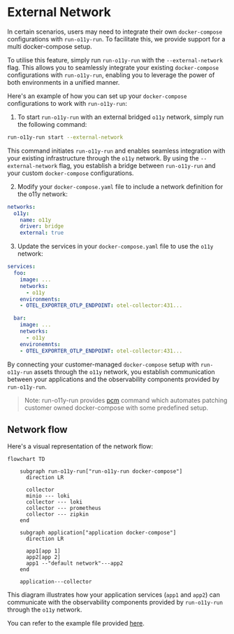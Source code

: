 # External Network

In certain scenarios, users may need to integrate their own `docker-compose` configurations with `run-o11y-run`. To facilitate this, we provide support for a multi docker-compose setup.

To utilise this feature, simply run `run-o11y-run` with the `--external-network` flag. This allows you to seamlessly integrate your existing `docker-compose` configurations with `run-o11y-run`, enabling you to leverage the power of both environments in a unified manner.

Here's an example of how you can set up your `docker-compose` configurations to work with `run-o11y-run`:

1. To start `run-o11y-run` with an external bridged `o11y` network, simply run the following command:

```sh
run-o11y-run start --external-network
```

This command initiates `run-o11y-run` and enables seamless integration with your existing infrastructure through the `o11y` network. By using the `--external-network` flag, you establish a bridge between `run-o11y-run` and your custom `docker-compose` configurations.

2. Modify your `docker-compose.yaml` file to include a network definition for the o11y network:

```yaml
networks:
  o11y:
    name: o11y
    driver: bridge
    external: true
```

3. Update the services in your `docker-compose.yaml` file to use the `o11y` network:

```yaml
services:
  foo:
    image: ...
    networks:
      - o11y
    environments:
    - OTEL_EXPORTER_OTLP_ENDPOINT: otel-collector:431...

  bar:
    image: ...
    networks:
      - o11y
    environemnts:
    - OTEL_EXPORTER_OTLP_ENDPOINT: otel-collector:431...
```

By connecting your customer-managed `docker-compose` setup with `run-o11y-run` assets through the `o11y` network, you establish communication between your applications and the observability components provided by `run-o11y-run`.

> Note: run-o11y-run provides [pcm](./patch-compose.md) command which automates patching customer owned docker-compose with some predefined setup.

## Network flow

Here's a visual representation of the network flow:

```mermaid
flowchart TD

    subgraph run-o11y-run["run-o11y-run docker-compose"]
      direction LR

      collector
      minio --- loki
      collector --- loki
      collector --- prometheus
      collector --- zipkin
    end

    subgraph application["application docker-compose"]
      direction LR

      app1[app 1]
      app2[app 2]
      app1 --"default network"---app2
    end

    application---collector
```

This diagram illustrates how your application services (`app1` and `app2`) can communicate with the observability components provided by `run-o11y-run` through the `o11y` network.

You can refer to the example file provided [here](docker-compose.yaml).
